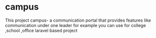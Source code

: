 # campus
This project campus- a communication portal that provides features like communication under one leader for example you can use for college ,school ,office 
laravel based project
